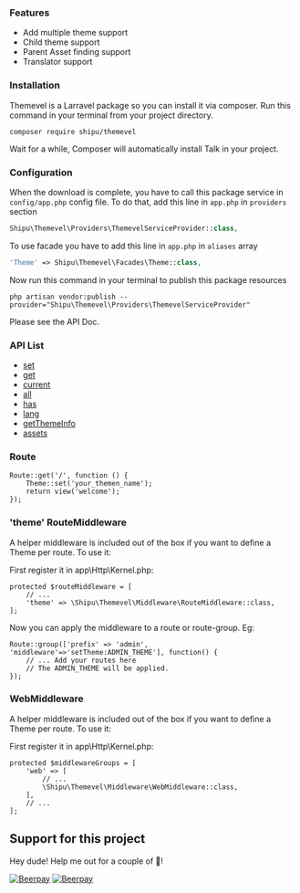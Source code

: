 
### Features

* Add multiple theme support
* Child theme support
* Parent Asset finding support
* Translator support

### Installation

Themevel is a Larravel package so you can install it via composer. Run this command in your terminal from your project directory.

```
composer require shipu/themevel
```

Wait for a while, Composer will automatically install Talk in your project.

### Configuration

When the download is complete, you have to call this package service in `config/app.php` config file. To do that, add this line in `app.php` in `providers` section

```php
Shipu\Themevel\Providers\ThemevelServiceProvider::class,
```

To use facade you have to add this line in `app.php` in `aliases` array

```php
'Theme' => Shipu\Themevel\Facades\Theme::class,
```

Now run this command in your terminal to publish this package resources

```
php artisan vendor:publish --provider="Shipu\Themevel\Providers\ThemevelServiceProvider"
```
 Please see the API Doc.

### API List


- [set](https://github.com/shipu/themevel#set)
- [get](https://github.com/shipu/themevel#get)
- [current](https://github.com/shipu/themevel#current)
- [all](https://github.com/shipu/themevel#all)
- [has](https://github.com/shipu/themevel#has)
- [lang](https://github.com/shipu/themevel#lang)
- [getThemeInfo](https://github.com/shipu/themevel#getThemeInfo)
- [assets](https://github.com/shipu/themevel#assets)

### Route

```
Route::get('/', function () {
    Theme::set('your_themen_name');
    return view('welcome');
});
```
### 'theme' RouteMiddleware
A helper middleware is included out of the box if you want to define a Theme per route. To use it:

First register it in app\Http\Kernel.php:

```
protected $routeMiddleware = [
    // ...
    'theme' => \Shipu\Themevel\Middleware\RouteMiddleware::class,
];
```
Now you can apply the middleware to a route or route-group. Eg:
```
Route::group(['prefix' => 'admin', 'middleware'=>'setTheme:ADMIN_THEME'], function() {
    // ... Add your routes here 
    // The ADMIN_THEME will be applied.
});
```

### WebMiddleware
A helper middleware is included out of the box if you want to define a Theme per route. To use it:

First register it in app\Http\Kernel.php:

```
protected $middlewareGroups = [
    'web' => [
        // ...
        \Shipu\Themevel\Middleware\WebMiddleware::class,
    ],
    // ...
];
```

## Support for this project
Hey dude! Help me out for a couple of :beers:!

[![Beerpay](https://beerpay.io/nahid/talk/badge.svg?style=beer-square)](https://beerpay.io/nahid/talk)  [![Beerpay](https://beerpay.io/nahid/talk/make-wish.svg?style=flat-square)](https://beerpay.io/nahid/talk?focus=wish)

